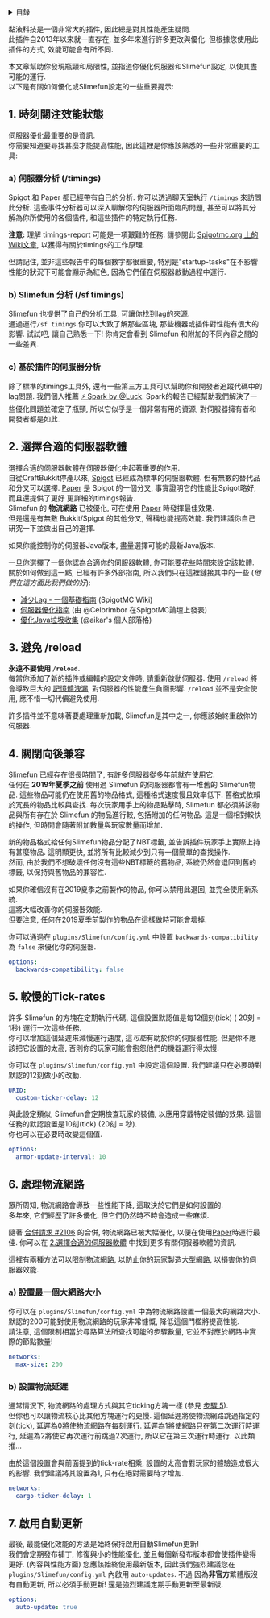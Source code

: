 <!-- START doctoc generated TOC please keep comment here to allow auto update -->
<!-- DON'T EDIT THIS SECTION, INSTEAD RE-RUN doctoc TO UPDATE -->
<details>
<summary>目錄</summary>

- [1. 時刻關注效能狀態](#1-%E6%99%82%E5%88%BB%E9%97%9C%E6%B3%A8%E6%95%88%E8%83%BD%E7%8B%80%E6%85%8B)
- [2. 選擇合適的伺服器軟體](#2-%E9%81%B8%E6%93%87%E5%90%88%E9%81%A9%E7%9A%84%E4%BC%BA%E6%9C%8D%E5%99%A8%E8%BB%9F%E9%AB%94)
- [3. 避免 /reload](#3-%E9%81%BF%E5%85%8D-reload)
- [4. 關閉向後兼容](#4-%E9%97%9C%E9%96%89%E5%90%91%E5%BE%8C%E5%85%BC%E5%AE%B9)
- [5. 緩慢的Tick-rates](#5-slower-tick-rates)
- [6. Handling Cargo networks](#6-handling-cargo-networks)
- [7. 啟用自動更新](#7-%E5%95%9F%E7%94%A8%E8%87%AA%E5%8B%95%E6%9B%B4%E6%96%B0)

</details>
<!-- END doctoc generated TOC please keep comment here to allow auto update -->

黏液科技是一個非常大的插件, 因此總是對其性能產生疑問.<br>
此插件自2013年以來就一直存在, 並多年來進行許多更改與優化. 但根據您使用此插件的方式, 效能可能會有所不同.

本文章幫助你發現瓶頸和局限性, 並指道你優化伺服器和Slimefun設定, 以使其盡可能的運行.<br>
以下是有關如何優化或Slimefun設定的一些重要提示:

## 1. 時刻關注效能狀態
伺服器優化最重要的是資訊.<br>
你需要知道要尋找甚麼才能提高性能, 因此這裡是你應該熟悉的一些非常重要的工具:

### a) 伺服器分析 (/timings)
Spigot 和 Paper 都已經帶有自己的分析. 你可以透過聊天室執行 `/timings` 來訪問此分析.
這些事件分析器可以深入聊解你的伺服器所面臨的問題, 甚至可以將其分解為你所使用的各個插件, 和這些插件的特定執行任務.

**注意:** 理解 timings-report 可能是一項艱難的任務.
請參閱此 [Spigotmc.org 上的Wiki文章](https://www.spigotmc.org/wiki/timings/), 以獲得有關於timings的工作原理.

但請記住, 並非這些報告中的每個數字都很重要, 特別是"startup-tasks"在不影響性能的狀況下可能會顯示為紅色, 因為它們僅在伺服器啟動過程中運行.

### b) Slimefun 分析 (/sf timings)
Slimefun 也提供了自己的分析工具, 可讓你找到lag的來源.<br>
通過運行`/sf timings` 你可以大致了解那些區塊, 那些機器或插件對性能有很大的影響.
試試吧, 讓自己熟悉一下!
你肯定會看到 Slimefun 和附加的不同內容之間的一些差異.

### c) 基於插件的伺服器分析
除了標準的timings工具外, 還有一些第三方工具可以幫助你和開發者追蹤代碼中的lag問題.
我們個人推薦 [:zap: Spark by @Luck](https://www.spigotmc.org/resources/spark.57242/).
Spark的報告已經幫助我們解決了一些優化問題並確定了瓶頸, 所以它似乎是一個非常有用的資源, 對伺服器擁有者和開發者都是如此.

## 2. 選擇合適的伺服器軟體
選擇合適的伺服器軟體在伺服器優化中起著重要的作用.<br>
自從CraftBukkit停產以來, [Spigot](https://www.spigotmc.org/) 已經成為標準的伺服器軟體.
但有無數的替代品和分叉可以選擇.
[Paper](https://papermc.io/) 是 Spigot 的一個分叉, 事實證明它的性能比Spigot略好, 而且還提供了更好 更詳細的timings報告.<br>
Slimefun 的 **物流網路** 已被優化, 可在使用 [Paper](https://papermc.io/) 時發揮最佳效果.<br>
但是還是有無數 Bukkit/Spigot 的其他分叉, 聲稱也能提高效能.
我們建議你自己研究一下並做出自己的選擇.

如果你能控制你的伺服器Java版本, 盡量選擇可能的最新Java版本.

一旦你選擇了一個你認為合適你的伺服器軟體, 你可能要花些時間來設定該軟體.<br>
關於如何做到這一點, 已經有許多外部指南, 所以我們只在這裡鏈接其中的一些 (*他們在這方面比我們做的好*):
* [減少Lag - 一個基礎指南](https://www.spigotmc.org/wiki/reducing-lag/) (SpigotMC Wiki)
* [伺服器優化指南](https://www.spigotmc.org/threads/guide-server-optimization%E2%9A%A1.283181/) (由 @Celbrimbor 在SpigotMC論壇上發表)
* [優化Java垃圾收集](https://aikar.co/2018/07/02/tuning-the-jvm-g1gc-garbage-collector-flags-for-minecraft/) (@aikar's 個人部落格)

## 3. 避免 /reload
**永遠不要使用 `/reload`.**<br>
每當你添加了新的插件或編輯的設定文件時, 請重新啟動伺服器. 使用 `/reload` 將會導致巨大的 [記憶體洩漏](https://en.wikipedia.org/wiki/Memory_leak), 對伺服器的性能產生負面影響. `/reload` 並不是安全使用, 應不惜一切代價避免使用.

許多插件並不意味著要處理重新加載, Slimefun是其中之一, 你應該始終重啟你的伺服器.

## 4. 關閉向後兼容
Slimefun 已經存在很長時間了, 有許多伺服器從多年前就在使用它.<br>
任何在 **2019年夏季之前** 使用過 Slimefun 的伺服器都會有一堆舊的 Slimefun物品.
這些物品可能仍在使用舊的物品格式, 這種格式速度慢且效率低下.
舊格式依賴於冗長的物品比較與查找.
每次玩家用手上的物品點擊時, Slimefun 都必須將該物品與所有存在於 Slimefun 的物品進行較, 包括附加的任何物品.
這是一個相對較快的操作, 但時間會隨著附加數量與玩家數量而增加.

新的物品格式給任何Slimefun物品分配了NBT標籤, 並告訴插件玩家手上實際上持有甚麼物品.
這明顯更快, 並將所有比較減少到只有一個簡單的查找操作.<br>
然而, 由於我們不想破壞任何沒有這些NBT標籤的舊物品, 系統仍然會退回到舊的標籤, 以保持與舊物品的兼容性.

如果你確信沒有在2019夏季之前製作的物品, 你可以禁用此退回, 並完全使用新系統.<br>
這將大幅改善你的伺服器效能.<br>
但要注意, 任何在2019夏季前製作的物品在這樣做時可能會壞掉.

你可以通過在 `plugins/Slimefun/config.yml` 中設置 `backwards-compatibility` 為 `false` 來優化你的伺服器.
```yaml
options:
  backwards-compatibility: false
```

## 5. 較慢的Tick-rates
許多 Slimefun 的方塊在定期執行代碼, 這個設置默認值是每12個刻(tick) ( 20刻 = 1秒) 運行一次這些任務.<br>
你可以增加這個延遲來減慢運行速度, 這*可能*有助於你的伺服器性能.
但是你不應該把它設置的太高, 否則你的玩家可能會抱怨他們的機器運行得太慢.

你可以在 `plugins/Slimefun/config.yml` 中設定這個設置. 我們建議只在必要時對默認的12刻做小的改動.
```yaml
URID:
  custom-ticker-delay: 12
```

與此設定類似, Slimefun會定期檢查玩家的裝備, 以應用穿戴特定裝備的效果.
這個任務的默認設置是10刻(tick) (20刻 = 秒).<br>
你也可以在必要時改變這個值.
```yaml
options:
  armor-update-interval: 10
```

## 6. 處理物流網路
眾所周知, 物流網路會導致一些性能下降, 這取決於它們是如何設置的.<br>
多年來, 它們經歷了許多優化, 但它們仍然時不時會造成一些麻煩.

隨著 [合併請求 #2106](https://github.com/Slimefun/Slimefun4/pull/2106) 的合併, 物流網路已被大幅優化, 以便在使用[Paper](https://papermc.io/)時運行最佳. 你可以在 [2.選擇合適的伺服器軟體](#2-選擇合適的伺服器軟體) 中找到更多有關伺服器軟體的資訊.

這裡有兩種方法可以限制物流網路, 以防止你的玩家製造大型網路, 以損害你的伺服器效能.

### a) 設置最一個大網路大小
你可以在 `plugins/Slimefun/config.yml` 中為物流網路設置一個最大的網路大小.<br>
默認的200可能對使用物流網路的玩家非常慷慨, 降低這個門檻將提高性能.<br>
請注意, 這個限制相當於尋路算法所查找可能的步驟數量, 它並不對應於網路中實際的節點數量!
```yaml
networks:
  max-size: 200
```

### b) 設置物流延遲
通常情況下, 物流網路的處理方式與其它ticking方塊一樣 (參見 [步驟 5](#5-較慢的Tick-rates)).<br>
但你也可以讓物流核心比其他方塊運行的更慢.
這個延遲將使物流網路跳過指定的刻(tick), 延遲為0將使物流網路在每刻運行.
延遲為1將使網路只在第二次運行時運行, 延遲為2將使它再次運行前跳過2次運行, 所以它在第三次運行時運行. 以此類推...

由於這個設置會與前面提到的tick-rate相乘, 設置的太高會對玩家的體驗造成很大的影響.
我們建議將其設置為1, 只有在絕對需要時才增加.
```yaml
networks:
  cargo-ticker-delay: 1
```

## 7. 啟用自動更新
最後, 最能優化效能的方法是始終保持啟用自動Slimefun更新!<br>
我們會定期發布補丁, 修復與小的性能優化, 並且每個新發布版本都會使插件變得更好. (內容與性能方面)
您應該始終使用最新版本, 因此我們強烈建議您在`plugins/Slimefun/config.yml` 內啟用 `auto-updates`.
不過 因為**非官方**繁體版沒有自動更新, 所以必須手動更新! 還是強烈建議定期手動更新至最新版.
```yaml
options:
  auto-update: true
```
